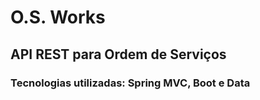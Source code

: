 # O.S. Works
## API REST para Ordem de Serviços 
### Tecnologias utilizadas: Spring MVC, Boot e Data
